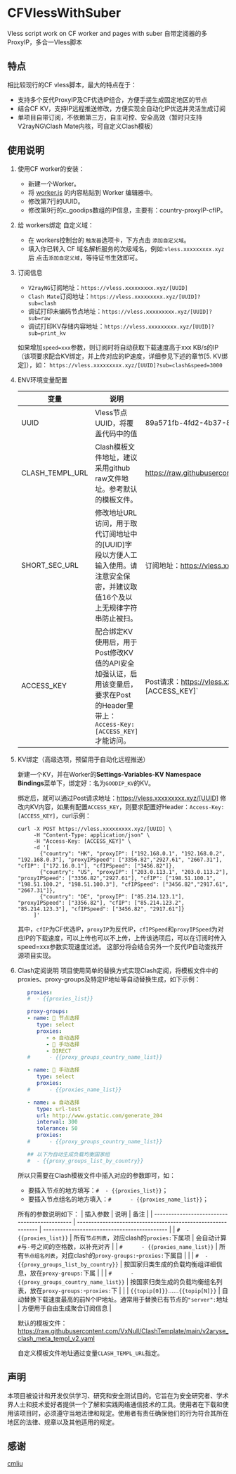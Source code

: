 # CFVlessWithSuber

Vless script work on CF worker and pages with suber
自带定阅器的多ProxyIP，多合一Vless脚本

## 特点

相比较现行的CF vless脚本，最大的特点在于：

- 支持多个反代ProxyIP及CF优选IP组合，方便手搓生成固定地区的节点
- 结合CF KV，支持IP远程推送修改，方便实现全自动化IP优选并灵活生成订阅
- 单项目自带订阅，不依赖第三方，自主可控、安全高效（暂时只支持V2rayNG\Clash Mate内核，可自定义Clash模板）

## 使用说明

1. 使用CF worker的安装：
   - 新建一个Worker。
   - 将 [worker.js](https://github.com/VxNull/CFVlessWithSuber/blob/main/_worker.js) 的内容粘贴到 Worker 编辑器中。
   - 修改第7行的UUID。
   - 修改第9行的c_goodips数组的IP信息，主要有：country-proxyIP-cfIP。

2. 给 workers绑定 自定义域：
   - 在 workers控制台的 `触发器`选项卡，下方点击 `添加自定义域`。
   - 填入你已转入 CF 域名解析服务的次级域名，例如:`vless.xxxxxxxxx.xyz`后 点击`添加自定义域`，等待证书生效即可。

3. 订阅信息
   - `V2rayNG`订阅地址：`https://vless.xxxxxxxxx.xyz/[UUID]`
   - `Clash Mate`订阅地址：`https://vless.xxxxxxxxx.xyz/[UUID]?sub=clash`
   - 调试打印未编码节点地址：`https://vless.xxxxxxxxx.xyz/[UUID]?sub=raw`
   - 调试打印KV存储内容地址：`https://vless.xxxxxxxxx.xyz/[UUID]?sub=print_kv`

   如果增加`speed=xxx`参数，则订阅时将自动获取下载速度高于xxx KB/s的IP（该项要求配合KV绑定，并上传对应的IP速度，详细参见下述的章节[5. KV绑定]），如：
   `https://vless.xxxxxxxxx.xyz/[UUID]?sub=clash&speed=3000`

4. ENV环境变量配置

   | 变量            | 说明                                                         | 示例                                                         |
   | --------------- | ------------------------------------------------------------ | ------------------------------------------------------------ |
   | UUID            | Vless节点UUID，将覆盖代码中的值                              | 89a571fb-4fd2-4b37-8596-1b7d9728af45                         |
   | CLASH_TEMPL_URL | Clash模板文件地址，建议采用github raw文件地址。参考默认的模板文件。 | https://raw.githubusercontent.com/VxNull/ClashTemplate/main/v2aryse_clash_meta_templ_v2.yaml |
   | SHORT_SEC_URL   | 修改地址URL访问，用于取代订阅地址中的[UUID]字段以方便人工输入使用。请注意安全保密，并建议取值16个及以上无规律字符串防止被扫。 | 订阅地址：https://vless.xxxxxxxxx.xyz/[SHORT_SEC_URL]        |
   | ACCESS_KEY      | 配合绑定KV使用后，用于Post修改KV值的API安全加强认证，启用该变量后，要求在Post 的Header里带上：`Access-Key: [ACCESS_KEY]`才能访问。 | Post请求：https://vless.xxxxxxxxx.xyz/[UUID]，同时配置好Header信息：`Access-Key: [ACCESS_KEY]` |

5. KV绑定（高级选项，预留用于自动化远程推送）

   新建一个KV，并在Worker的**Settings-Variables-KV Namespace Bindings**菜单下，绑定好：名为`GOODIP_KV`的KV。

   绑定后，就可以通过Post请求地址：https://vless.xxxxxxxxx.xyz/[UUID] 修改内KV内容，如果有配置`ACCESS_KEY`，则要求配置好Header：`Access-Key: [ACCESS_KEY]`，curl示例：

   ```shell
   curl -X POST https://vless.xxxxxxxxx.xyz/[UUID] \
        -H "Content-Type: application/json" \
        -H "Access-Key: [ACCESS_KEY]" \
        -d '[
          {"country": "HK", "proxyIP": ["192.168.0.1", "192.168.0.2", "192.168.0.3"], "proxyIPSpeed": ["3356.82","2927.61", "2667.31"], "cfIP": ["172.16.0.1"], "cfIPSpeed": ["3456.82"]}, 
          {"country": "US", "proxyIP": ["203.0.113.1", "203.0.113.2"], "proxyIPSpeed": ["3356.82","2927.61"], "cfIP": ["198.51.100.1", "198.51.100.2", "198.51.100.3"], "cfIPSpeed": ["3456.82","2917.61", "2667.31"]},
          {"country": "DE", "proxyIP": ["85.214.123.1"], "proxyIPSpeed": ["3356.82"], "cfIP": ["85.214.123.2", "85.214.123.3"], "cfIPSpeed": ["3456.82", "2917.61"]}
        ]'
   ```

   其中，`cfIP`为CF优选IP，`proxyIP`为反代IP，`cfIPSpeed`和`proxyIPSpeed`为对应IP的下载速度，可以上传也可以不上传，上传该选项后，可以在订阅时传入speed=xxx参数实现速度过滤。
   这部分将会结合另外一个反代IP自动查找开源项目实现。

6. Clash定阅说明
   项目使用简单的替换方式实现Clash定阅，将模板文件中的proxies、proxy-groups及特定IP地址等自动替换生成，如下示例：

   <!-- ![WXWorkCapture_17187021301456](https://github.com/VxNull/CFVlessWithSuber/blob/main/doc/WXWorkCapture_17187021301456.png) -->

   ```yaml
      proxies:
      #  - {{proxies_list}}

      proxy-groups:
      - name: 🚀 节点选择
         type: select
         proxies:
            - ♻️ 自动选择
            - 👋 手动选择
            - DIRECT
      #      - {{proxy_groups_country_name_list}}

      - name: 👋 手动选择
         type: select
         proxies:
      #      - {{proxies_name_list}}

      - name: ♻️ 自动选择
         type: url-test
         url: http://www.gstatic.com/generate_204
         interval: 300
         tolerance: 50
         proxies:
      #      - {{proxy_groups_country_name_list}}

      ## 以下为自动生成负载均衡国家组
      #  - {{proxy_groups_list_by_country}}
   ```

   所以只需要在Clash模板文件中插入对应的参数即可，如：

   - 要插入节点的地方填写：`#  - {{proxies_list}}`；
   - 要插入节点组名的地方填入：`#      - {{proxies_name_list}}`；

   所有的参数说明如下：
   | 插入参数                                      | 说明                                                         | 备注                                         |
   | --------------------------------------------- | ------------------------------------------------------------ | -------------------------------------------- |
   | `#  - {{proxies_list}}`                       | 所有`节点列表`，对应clash的`proxies:`下属项                  | 会自动计算`#`与`-`号之间的空格数，以补充对齐 |
   | `#      - {{proxies_name_list}}`              | 所有`节点组名列表`，对应clash的`proxy-groups:`-`proxies:`下属目 |                                              |
   | `#  - {{proxy_groups_list_by_country}}`       | 按国家归类生成的负载均衡组详细信息，放在`proxy-groups:`下属  |                                              |
   | `#      - {{proxy_groups_country_name_list}}` | 按国家归类生成的负载均衡组名列表，放在`proxy-groups:`-`proxies:`下 |                                              |
   | `{{topip[0]}}`……`{{topip[N]}}`                | 自动替换下载速度最高的前N个IP地址。通常用于替换已有节点的`"server":`地址 | 方便用于自由生成聚合订阅信息                 |
   
   
   
   默认的模板文件：https://raw.githubusercontent.com/VxNull/ClashTemplate/main/v2aryse_clash_meta_templ_v2.yaml
   
   自定义模板文件地址通过变量`CLASH_TEMPL_URL`指定。
   
   
## 声明

本项目被设计和开发仅供学习、研究和安全测试目的。它旨在为安全研究者、学术界人士和技术爱好者提供一个了解和实践网络通信技术的工具。使用者在下载和使用该项目时，必须遵守当地法律和规定。使用者有责任确保他们的行为符合其所在地区的法律、规章以及其他适用的规定。

## 感谢

[cmliu](https://github.com/cmliu/edgetunnel)


